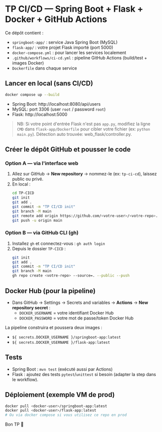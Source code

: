 # TP CI/CD — Spring Boot + Flask + Docker + GitHub Actions

Ce dépôt contient :
- `springboot-app/` : service Java Spring Boot (MySQL)
- `flask-app/` : votre projet Flask importé (port 5000)
- `docker-compose.yml` : pour lancer les services localement
- `.github/workflows/ci-cd.yml` : pipeline GitHub Actions (build/test + images Docker)
- `Dockerfile` dans chaque service

## Lancer en local (sans CI/CD)

```bash
docker compose up --build
```
- Spring Boot: http://localhost:8080/api/users
- MySQL: port 3306 (user `root` / password `root`)
- Flask: http://localhost:5000

> NB: Si votre point d'entrée Flask n'est pas `app.py`, modifiez la ligne `CMD` dans `flask-app/Dockerfile` pour cibler votre fichier (ex: `python main.py`). Détection auto trouvée: web_flask/controller.py.

## Créer le dépôt GitHub et pousser le code

### Option A — via l'interface web
1. Allez sur GitHub → **New repository** → nommez-le (ex: `tp-ci-cd`), laissez public ou privé.
2. En local :
   ```bash
   cd TP-CICD
   git init
   git add .
   git commit -m "TP CI/CD init"
   git branch -M main
   git remote add origin https://github.com/<votre-user>/<votre-repo>.git
   git push -u origin main
   ```

### Option B — via GitHub CLI (gh)
1. Installez `gh` et connectez-vous : `gh auth login`
2. Depuis le dossier `TP-CICD` :
   ```bash
   git init
   git add .
   git commit -m "TP CI/CD init"
   git branch -M main
   gh repo create <votre-repo> --source=. --public --push
   ```

## Docker Hub (pour la pipeline)
- Dans GitHub → Settings → Secrets and variables → **Actions** → **New repository secret** :
  - `DOCKER_USERNAME` = votre identifiant Docker Hub
  - `DOCKER_PASSWORD` = votre mot de passe/token Docker Hub

La pipeline construira et poussera deux images :
- `${ secrets.DOCKER_USERNAME }/springboot-app:latest`
- `${ secrets.DOCKER_USERNAME }/flask-app:latest`

## Tests
- Spring Boot : `mvn test` (exécuté aussi par Actions)
- Flask : ajoutez des tests `pytest`/`unittest` si besoin (adapter la step dans le workflow).

## Déploiement (exemple VM de prod)
```bash
docker pull <docker-user>/springboot-app:latest
docker pull <docker-user>/flask-app:latest
# Ou via docker compose si vous utilisez ce repo en prod
```

Bon TP 🚀
